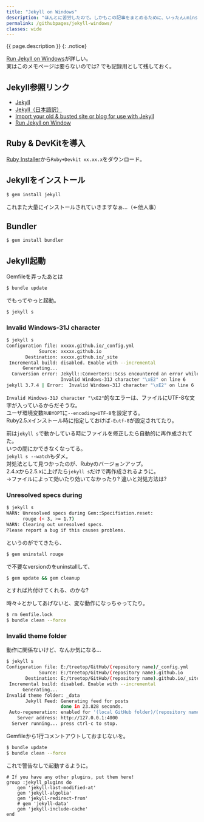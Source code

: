 ```yaml
---
title: "Jekyll on Windows"
description: "ほんとに苦労したので。しかもこの記事をまとめるために、いったんuninstallしました…"
permalink: /githubpages/jekyll-windows/
classes: wide
---
```

{{ page.description }}
{: .notice}

[Run Jekyll on Windows](http://jekyll-windows.juthilo.com/)が詳しい。  
実はこのメモページは要らないのでは? でも記録用として残しておく。  

## Jekyll参照リンク
- [Jekyll](http://jekyllrb.com/)   
- [Jekyll（日本語訳）](http://jekyllrb-ja.github.io/)   
- [Import your old & busted site or blog for use with Jekyll](http://import.jekyllrb.com/)
- [Run Jekyll on Window](http://jekyll-windows.juthilo.com/)


## Ruby & DevKitを導入
[Ruby Installer](https://rubyinstaller.org/)から`Ruby+Devkit xx.xx.x`をダウンロード。  

## Jekyllをインストール
```sh
$ gem install jekyll
```

これまた大量にインストールされていきますなぁ…（←他人事）

## Bundler
```sh
$ gem install bundler
```

## Jekyll起動

Gemfileを弄ったあとは
```sh
$ bundle update
```
でもってやっと起動。
```sh
$ jekyll s
```

### Invalid Windows-31J character

```sh
$ jekyll s
Configuration file: xxxxx.github.io/_config.yml
            Source: xxxxx.github.io
       Destination: xxxxx.github.io/_site
 Incremental build: disabled. Enable with --incremental
      Generating...
  Conversion error: Jekyll::Converters::Scss encountered an error while converting 'assets/css/main.scss':
                    Invalid Windows-31J character "\xE2" on line 6
jekyll 3.7.4 | Error:  Invalid Windows-31J character "\xE2" on line 6
```
`Invalid Windows-31J character "\xE2"`的なエラーは、ファイルにUTF-8な文字が入っているからだそうな。  
ユーザ環境変数`RUBYOPT`に`--encoding=UTF-8`を設定する。  
Ruby2.5.xインストール時に指定しておけば`-Eutf-8`が設定されてたり。

前は`jekyll s`で動かしている時にファイルを修正したら自動的に再作成されてた。  
いつの間にかできなくなってる。  
`jekyll s --watch`もダメ。  
対処法として見つかったのが、Rubyのバージョンアップ。  
2.4.xから2.5.xに上げたら`jekyll s`だけで再作成されるように。  
→ファイルによって効いたり効いてなかったり? 違いと対処方法は?

### Unresolved specs during

```sh
$ jekyll s
WARN: Unresolved specs during Gem::Specifiation.reset:
      rouge (< 3, >= 1.7)
WARN: Clearing out unresolved specs.
Please report a bug if this causes problems.
```
というのがでてきたら、
```sh
$ gem uninstall rouge
```
で不要なversionのをuninstallして、
```sh
$ gem update && gem cleanup
```
とすれば片付けてくれる、のかな?

時々↓とかしてあげないと、変な動作になっちゃってたり。
```sh
$ rm Gemfile.lock
$ bundle clean --force
```
### Invalid theme folder

動作に関係ないけど、なんか気になる…

```sh
$ jekyll s
Configuration file: E:/treetop/GitHub/(repository name)/_config.yml
            Source: E:/treetop/GitHub/(repository name).github.io
       Destination: E:/treetop/GitHub/(repository name).github.io/_site
 Incremental build: disabled. Enable with --incremental
      Generating...
Invalid theme folder: _data
       Jekyll Feed: Generating feed for posts
                    done in 23.828 seconds.
 Auto-regeneration: enabled for '(local GitHub folder)/(repository name).github.io'
    Server address: http://127.0.0.1:4000
  Server running... press ctrl-c to stop.
```

Gemfileから1行コメントアウトしておまじないを。
```sh
$ bundle update
$ bundle clean --force
```

これで警告なしで起動するように。
```
# If you have any other plugins, put them here!
group :jekyll_plugins do
    gem 'jekyll-last-modified-at'
	gem 'jekyll-algolia'
	gem 'jekyll-redirect-from'
    # gem 'jekyll-data'
    gem 'jekyll-include-cache'
end
```